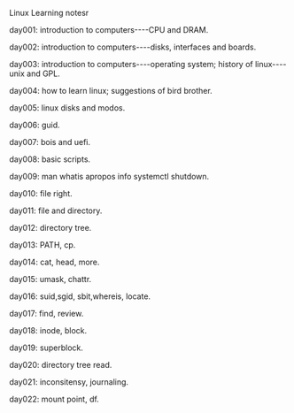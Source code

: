 Linux Learning notesr

day001: introduction to computers----CPU and DRAM.

day002: introduction to computers----disks, interfaces and boards.

day003: introduction to computers----operating system; history of linux----unix and GPL.

day004: how to learn linux; suggestions of bird brother.

day005: linux disks and modos.

day006: guid.

day007: bois and uefi.

day008: basic scripts.

day009: man whatis apropos info systemctl  shutdown.

day010: file right.

day011: file and directory.

day012: directory tree.

day013: PATH, cp.

day014: cat, head, more.

day015: umask, chattr.

day016: suid,sgid, sbit,whereis, locate.

day017: find, review.

day018: inode, block.

day019: superblock.

day020: directory tree read.

day021: inconsitensy, journaling.

day022: mount point, df.